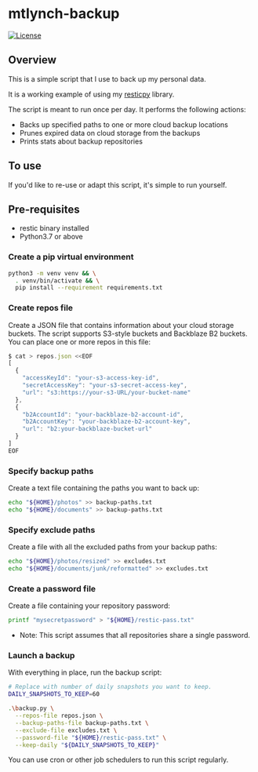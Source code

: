# mtlynch-backup

[![License](http://img.shields.io/:license-mit-blue.svg?style=flat-square)](LICENSE)

## Overview

This is a simple script that I use to back up my personal data.

It is a working example of using my [resticpy](https://github.com/mtlynch/resticpy) library.

The script is meant to run once per day. It performs the following actions:

* Backs up specified paths to one or more cloud backup locations
* Prunes expired data on cloud storage from the backups
* Prints stats about backup repositories

## To use

If you'd like to re-use or adapt this script, it's simple to run yourself.

## Pre-requisites

* restic binary installed
* Python3.7 or above

### Create a pip virtual environment

```bash
python3 -m venv venv && \
  . venv/bin/activate && \
  pip install --requirement requirements.txt
```

### Create repos file

Create a JSON file that contains information about your cloud storage buckets. The script supports S3-style buckets and Backblaze B2 buckets. You can place one or more repos in this file:

```javascript
$ cat > repos.json <<EOF
[
  {
    "accessKeyId": "your-s3-access-key-id",
    "secretAccessKey": "your-s3-secret-access-key",
    "url": "s3:https://your-s3-URL/your-bucket-name"
  },
  {
    "b2AccountId": "your-backblaze-b2-account-id",
    "b2AccountKey": "your-backblaze-b2-account-key",
    "url": "b2:your-backblaze-bucket-url"
  }
]
EOF
```

### Specify backup paths

Create a text file containing the paths you want to back up:

```bash
echo "${HOME}/photos" >> backup-paths.txt
echo "${HOME}/documents" >> backup-paths.txt
```

### Specify exclude paths

Create a file with all the excluded paths from your backup paths:

```bash
echo "${HOME}/photos/resized" >> excludes.txt
echo "${HOME}/documents/junk/reformatted" >> excludes.txt
```

### Create a password file

Create a file containing your repository password:

```bash
printf "mysecretpassword" > "${HOME}/restic-pass.txt"
```

* Note: This script assumes that all repositories share a single password.

### Launch a backup

With everything in place, run the backup script:

```bash
# Replace with number of daily snapshots you want to keep.
DAILY_SNAPSHOTS_TO_KEEP=60

.\backup.py \
  --repos-file repos.json \
  --backup-paths-file backup-paths.txt \
  --exclude-file excludes.txt \
  --password-file "${HOME}/restic-pass.txt" \
  --keep-daily "${DAILY_SNAPSHOTS_TO_KEEP}"
```

You can use cron or other job schedulers to run this script regularly.
